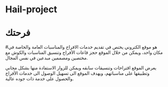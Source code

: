 # Hail-project

# فرحتك 
#هو موقع الكتروني  يختص في تقديم خدمات الافراح والمناسبات العامة والخاصة في مكان واحد، ويمكن من خلال الموقع حجز قاعات الأفراح وتنسيق المناسبات والكوش مع مختصين ومصممين مبدعين في نفس المجال.

يعرض الموقع اقتراحات وتنسيقات سابقه ويمكن للزوار  الاستفادة منها بشكل مجاني وتطبيقها على مناسباتهم، ويهدف الموقع الى تسهيل الوصول الى خدمات الأفراح والحصول على خدمة ذات جوده عالية. 
